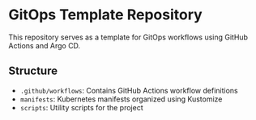 # GitOps Template Repository

This repository serves as a template for GitOps workflows using GitHub Actions and Argo CD.

## Structure
- `.github/workflows`: Contains GitHub Actions workflow definitions
- `manifests`: Kubernetes manifests organized using Kustomize
- `scripts`: Utility scripts for the project